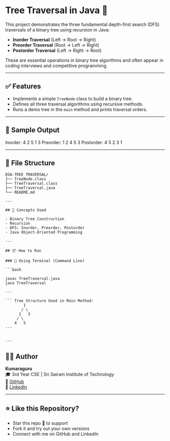 # Tree Traversal in Java 🌳

This project demonstrates the three fundamental depth-first search (DFS) traversals of a binary tree using recursion in Java:

- **Inorder Traversal** (Left → Root → Right)
- **Preorder Traversal** (Root → Left → Right)
- **Postorder Traversal** (Left → Right → Root)

These are essential operations in binary tree algorithms and often appear in coding interviews and competitive programming.

---

## ✅ Features

- Implements a simple `TreeNode` class to build a binary tree.
- Defines all three traversal algorithms using recursive methods.
- Runs a demo tree in the `main` method and prints traversal orders.

---

## 🧪 Sample Output

Inorder: 4 2 5 1 3
Preorder: 1 2 4 5 3
Postorder: 4 5 2 3 1

---

## 📁 File Structure

```
DSA-TREE TRAVERSAL/
├── TreeNode.class
├── TreeTraversal.class
├── TreeTraversal.java
└── README.md

---

## 📌 Concepts Used

- Binary Tree Construction
- Recursion
- DFS: Inorder, Preorder, Postorder
- Java Object-Oriented Programming

---

## 📦 How to Run

### 🔧 Using Terminal (Command Line)

```bash

javac TreeTraversal.java
java TreeTraversal

---

``` Tree Structure Used in Main Method:
        1
       / \
      2   3
     / \
    4   5
---


---
```
## 👨‍💻 Author

**Kumaraguru**  
🎓 3rd Year CSE | Sri Sairam Institute of Technology  
🔗 [GitHub](https://github.com/guru-kumara)  
🔗 [LinkedIn](https://www.linkedin.com/in/kumara-guru1/)

---

## ⭐ Like this Repository?

- Star this repo 🌟 to support
- Fork it and try out your own versions
- Connect with me on GitHub and LinkedIn


